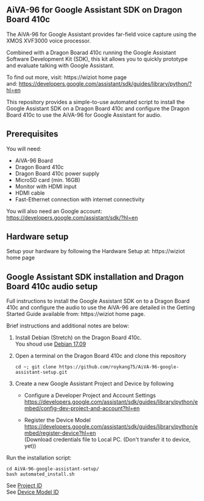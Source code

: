 AiVA-96 for Google Assistant SDK on Dragon Board 410c 
---
The AiVA-96 for Google Assistant provides far-field voice capture using the XMOS XVF3000 voice processor.

Combined with a Dragon Boarad 410c running the Google Assistant Software Development Kit (SDK), this kit allows you to quickly prototype and evaluate talking with Google Assistant.

To find out more, visit: https://wiziot home page  
and: https://developers.google.com/assistant/sdk/guides/library/python/?hl=en

This repository provides a simple-to-use automated script to install the Google Assistant SDK on a Dragon Board 410c and configure the Dragon Board 410c to use the AiVA-96 for Google Assistant for audio.

Prerequisites
---

You will need:

- AiVA-96 Board
- Dragon Board 410c
- Dragon Board 410c power supply
- MicroSD card (min. 16GB)
- Monitor with HDMI input
- HDMI cable
- Fast-Ethernet connection with internet connectivity  

You will also need an Google account: https://developers.google.com/assistant/sdk/?hl=en

Hardware setup
---
Setup your hardware by following the Hardware Setup at: https://wiziot home page

Google Assistant SDK installation and Dragon Board 410c audio setup
---
Full instructions to install the Google Assistant SDK on to a Dragon Board 410c and configure the audio to use the AiVA-96 are detailed in the Getting Started Guide available from: https://wiziot home page.

Brief instructions and additional notes are below:

1. Install Debian (Stretch) on the Dragon Board 410c.  
   You shoud use [Debian 17.09](http://releases.linaro.org/96boards/dragonboard410c/linaro/debian/17.09/dragonboard410c_sdcard_install_debian-283.zip)

2. Open a terminal on the Dragon Board 410c and clone this repository
    ```
    cd ~; git clone https://github.com/roykang75/AiVA-96-google-assistant-setup.git
    ```

3. Create a new Google Assistant Project and Device by following
    + Configure a Developer Project and Account Settings
    https://developers.google.com/assistant/sdk/guides/library/python/embed/config-dev-project-and-account?hl=en

    + Register the Device Model  
    https://developers.google.com/assistant/sdk/guides/library/python/embed/register-device?hl=en  
    (Download credentials file to Local PC. (Don't transfer it to device, yet))


Run the installation script: 
```
cd AiVA-96-google-assistant-setup/
bash automated_install.sh
```

See [Project ID](https://github.com/roykang75/AiVA-96-google-assistant-setup/blob/master/ProjectID.md)  
See [Device Model ID](https://github.com/roykang75/AiVA-96-google-assistant-setup/blob/master/ModelID.md)
